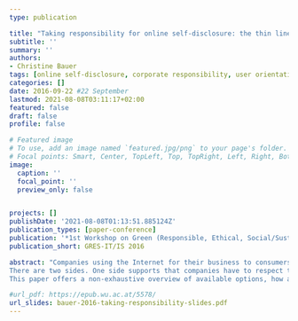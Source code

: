 ```yaml
---
type: publication

title: "Taking responsibility for online self-disclosure: the thin line between a company's user orientation and user surveillance"
subtitle: ''
summary: ''
authors:
- Christine Bauer
tags: [online self-disclosure, corporate responsibility, user orientation, surveillance]
categories: []
date: 2016-09-22 #22 September
lastmod: 2021-08-08T03:11:17+02:00
featured: false
draft: false
profile: false

# Featured image
# To use, add an image named `featured.jpg/png` to your page's folder.
# Focal points: Smart, Center, TopLeft, Top, TopRight, Left, Right, BottomLeft, Bottom, BottomRight.
image:
  caption: ''
  focal_point: ''
  preview_only: false


projects: []
publishDate: '2021-08-08T01:13:51.885124Z'
publication_types: [paper-conference]
publication: '*1st Workshop on Green (Responsible, Ethical, Social/Sustainable) IT and IS---the Corporate Perspective*'
publication_short: GRES-IT/IS 2016

abstract: "Companies using the Internet for their business to consumers (business-to-consumer; B2C) frequently require users to disclose personal information. Online social networks (e.g., Facebook) and other social media services would be nonexistent without having users disclosing personal information. However, for users it is not always favorable to provide personal information openly. The digital availability of personal information facilitates copying, transmitting, and integrating such information easily, and the exploitation of personal information could, thus, result in serious threats which can be both financial and social if in the wrong hands. Still, users' self-disclosing behavior is manipulable. In short, companies could use system design to either manipulate users to disclose less or more personal information. But what is the role of the company in this context? Is it morally okay to exploit users' personal information for their own profit? Or do companies have the responsibility to remunerate users whose personal information they exploit? Do companies have the responsibility to protect users from self-disclosing too much? 
There are two sides. One side supports that companies have to respect the users' desire for privacy and cannot collect and exploit at all their personal information for the companies' profit. The other side claims that if users give away their personal information abundantly and freely (e.g., on online social networks), why not use it; those that do not want to provide their personal information should not use the offered service. Total surveillance and full privacy are the two extreme poles, of course. Hybrid forms are possible and currently reality.
This paper offers a non-exhaustive overview of available options, how a company may address this issue."

#url_pdf: https://epub.wu.ac.at/5578/
url_slides: bauer-2016-taking-responsibility-slides.pdf
---
```

